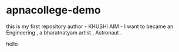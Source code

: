 # apnacollege-demo
this  is my first repository
author - KHUSHI
AIM - I want to became an Engineering , a bharatnatyam artist , Astronaut .

hello 
